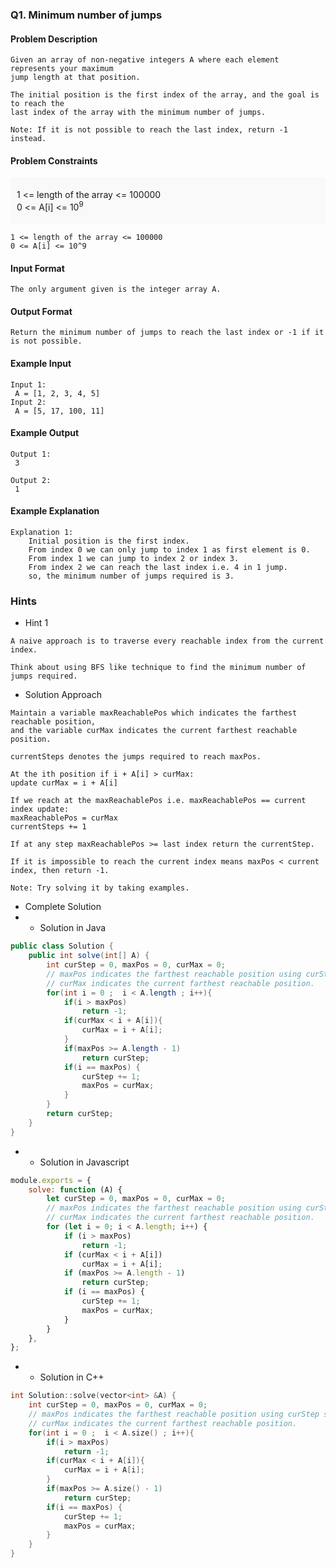 ### Q1. Minimum number of jumps
#### Problem Description
```text
Given an array of non-negative integers A where each element represents your maximum 
jump length at that position.

The initial position is the first index of the array, and the goal is to reach the 
last index of the array with the minimum number of jumps.

Note: If it is not possible to reach the last index, return -1 instead.
```
#### Problem Constraints
<div style="background-color: #f9f9f9; padding: 5px 10px;">
    <p>1 &lt;= length of the array &lt;= 100000<br>
    0 &lt;= A[i] &lt;= 10<sup>9</sup> </p>
</div>

```text
1 <= length of the array <= 100000
0 <= A[i] <= 10^9
```
#### Input Format
```text
The only argument given is the integer array A.
```
#### Output Format
```text
Return the minimum number of jumps to reach the last index or -1 if it is not possible.
```
#### Example Input
```text
Input 1:
 A = [1, 2, 3, 4, 5]
Input 2:
 A = [5, 17, 100, 11]
```
#### Example Output
```text
Output 1:
 3

Output 2:
 1
```
#### Example Explanation
```text
Explanation 1:
    Initial position is the first index.
    From index 0 we can only jump to index 1 as first element is 0.
    From index 1 we can jump to index 2 or index 3.
    From index 2 we can reach the last index i.e. 4 in 1 jump.
    so, the minimum number of jumps required is 3.
```
### Hints
* Hint 1
```text
A naive approach is to traverse every reachable index from the current index.

Think about using BFS like technique to find the minimum number of jumps required.
```
* Solution Approach
```text
Maintain a variable maxReachablePos which indicates the farthest reachable position, 
and the variable curMax indicates the current farthest reachable position.

currentSteps denotes the jumps required to reach maxPos.

At the ith position if i + A[i] > curMax:
update curMax = i + A[i]

If we reach at the maxReachablePos i.e. maxReachablePos == current index update:
maxReachablePos = curMax
currentSteps += 1

If at any step maxReachablePos >= last index return the currentStep.

If it is impossible to reach the current index means maxPos < current index, then return -1.

Note: Try solving it by taking examples.
```
* Complete Solution
* * Solution in Java
```java
public class Solution {
    public int solve(int[] A) {
        int curStep = 0, maxPos = 0, curMax = 0;
        // maxPos indicates the farthest reachable position using curStep steps
        // curMax indicates the current farthest reachable position.
        for(int i = 0 ;  i < A.length ; i++){
            if(i > maxPos) 
                return -1;
            if(curMax < i + A[i]){
                curMax = i + A[i];
            }
            if(maxPos >= A.length - 1) 
                return curStep;
            if(i == maxPos) {
                curStep += 1;
                maxPos = curMax;
            }
        }
        return curStep;
    }
}
```
* * Solution in Javascript
```javascript
module.exports = {
    solve: function (A) {
        let curStep = 0, maxPos = 0, curMax = 0;
        // maxPos indicates the farthest reachable position using curStep steps
        // curMax indicates the current farthest reachable position.
        for (let i = 0; i < A.length; i++) {
            if (i > maxPos) 
                return -1;
            if (curMax < i + A[i])
                curMax = i + A[i];
            if (maxPos >= A.length - 1) 
                return curStep;
            if (i == maxPos) {
                curStep += 1;
                maxPos = curMax;
            }
        }
    },
};
```
* * Solution in C++
```cpp
int Solution::solve(vector<int> &A) {
    int curStep = 0, maxPos = 0, curMax = 0;
    // maxPos indicates the farthest reachable position using curStep steps
    // curMax indicates the current farthest reachable position.
    for(int i = 0 ;  i < A.size() ; i++){
        if(i > maxPos) 
            return -1;
        if(curMax < i + A[i]){
            curMax = i + A[i];
        }
        if(maxPos >= A.size() - 1) 
            return curStep;
        if(i == maxPos) {
            curStep += 1;
            maxPos = curMax;
        }
    }
}
```

